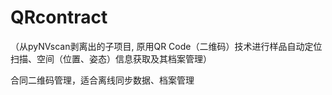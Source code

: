 # QRcontract
（从pyNVscan剥离出的子项目, 原用QR Code（二维码）技术进行样品自动定位扫描、空间（位置、姿态）信息获取及其档案管理）

合同二维码管理，适合离线同步数据、档案管理
